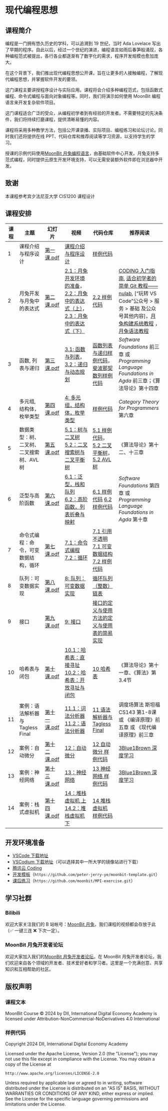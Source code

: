 # 现代编程思想

## 课程简介

编程是一门拥有悠久历史的学科，可以追溯到 19 世纪，当时 Ada Lovelace 写出了早期的程序。自此以后，经过一个世纪的演进，编程语言如雨后春笋般涌现，各种编程范式被提出，各行各业都逐渐有了数字化的需求，程序开发规模也愈加庞大。

在这个背景下，我们推出现代编程思想公开课，旨在让更多的人接触编程，了解现代编程思想，并掌握软件开发的要领。

这门课程主要讲授程序设计与实际应用。课程将会介绍多种编程范式，包括函数式编程、命令式编程与面向对象编程等。同时，我们将演示如何使用 MoonBit 编程语言来开发复杂软件项目。

这门课程适合广泛的受众，从编程初学者到有经验的开发者。不需要特定的先决条件，我们将持续打磨课程，提供清晰易懂的内容。

课程将采用多种教学方法，包括公开课录播、实际项目、编程练习和论坛讨论。同时我们还将提供在线 PPT、代码仓库和推荐阅读等学习资源，以支持学生的学习。

授课的示例代码使用[MoonBit 月兔编程语言](https://moonbitlang.cn)，由基础软件中心开发。月兔支持多范式编程，同时提供云原生开发环境支持，可以无需安装额外软件即在浏览器中开发。

## 致谢

本课程参考宾夕法尼亚大学 CIS1200 课程设计

## 课程安排

| 课程 | 主题                                           | 幻灯片                           | 视频                                                                                                                                                                                    | 代码仓库                                             | 推荐阅读                                                                                                                                                                                                                                                                                                                                                        |
| ---- | ---------------------------------------------- | -------------------------------- | --------------------------------------------------------------------------------------------------------------------------------------------------------------------------------------- | ---------------------------------------------------- | --------------------------------------------------------------------------------------------------------------------------------------------------------------------------------------------------------------------------------------------------------------------------------------------------------------------------------------------------------------- |
| 1    | 课程介绍与程序设计                             | [第一课.pdf](./course1/lec1.pdf) | [课程介绍与程序设计](https://www.bilibili.com/video/BV1ie411971P) | [样例代码](https://try.moonbitlang.cn/#bc2238e7) | |
| 2    | 月兔开发与月兔中的表达式                       | [第二课.pdf](./course2/lec2.pdf) | [2.1：月兔开发环境的准备](https://www.bilibili.com/video/BV1hM411Q7Sg/)，[2.2：月兔中的表达式（上）](https://www.bilibili.com/video/BV1ja4y1Q7Ex/)，[2.3：月兔中的表达式（下）](https://www.bilibili.com/video/BV1384y1X7YS) | [2.2 样例代码](https://try.moonbitlang.cn/#409493da) | [CODING 入门指南](https://coding.net/help/docs/start/new.html), [适合初学者的简单 Git 教程——nulab](https://nulab.com/zh-cn/learn/software-development/git-tutorial/), [“玩转 VS Code”公众号 > 服务 > 基础 及公众号其他内容]，[月兔构建系统教程](https://www.moonbitlang.cn/docs/build-system-tutorial) ，[月兔语法教程](https://www.moonbitlang.cn/docs/syntax) |
| 3    | 函数, 列表与递归                               | [第三课.pdf](./course3/lec3.pdf) | [3.1: 函数与列表](https://www.bilibili.com/video/BV19u4y1N7Qw/)，[3.2：递归与动态规划](https://www.bilibili.com/video/BV1JC4y1m7Tq/) | [函数列表与递归样例代码](https://try.moonbitlang.cn/#d7d75d90)，[斐波那契数列样例代码](https://try.moonbitlang.cn/#8a74316e) | *Software Foundations* 前三章 或 *Programming Language Foundations in Agda* 前三章；《算法导论》第十四章 |
| 4    | 多元组, 结构体，枚举类型                       | [第四课.pdf](./course4/lec4.pdf) | [4: 多元组，结构体，枚举类型](https://www.bilibili.com/video/BV1wG411S7UP/)  | [样例代码](https://try.moonbitlang.cn/#44a4eb28) | *Category Theory for Programmers* 第六章 |
| 5    | 数据类型：树、二叉树、二叉搜索树、AVL树        | [第五课.pdf](./course5/lec5.pdf) | [5.1：树与二叉树](https://www.bilibili.com/video/BV13w411N7K4/) [5.2：二叉搜索树与二叉平衡树](https://www.bilibili.com/video/BV1x64y1j74y) | [5.1 样例代码](https://try.moonbitlang.cn/#1c269c1c)，[5.2 二叉平衡树](https://try.moonbitlang.cn/#5c28cee3)，[5.2 AVL树](https://try.moonbitlang.cn/#dd5b42ff)           | 《算法导论》第十二、十三章  |
| 6    | 泛型与高阶函数                                 | [第六课.pdf](./course6/lec6.pdf) | [6.1：泛型，栈和队列](https://www.bilibili.com/video/BV1Wc411i7RC/) [6.2：高阶函数，列表折叠与映射](https://www.bilibili.com/video/BV16b4y157Bv/) | [6.1 样例代码](https://try.moonbitlang.cn/#76b65766) [6.2 样例代码](https://try.moonbitlang.cn/#de598d69) | *Software Foundations* 第四章 或 *Programming Language Foundations in Agda* 第十章      |
| 7    | 命令式编程：命令，可变数据结构，循环           | [第七课.pdf](./course7/lec7.pdf) | [7.1：命令式编程](https://www.bilibili.com/video/BV1MQ4y137oY/) [7.2：循环](https://www.bilibili.com/video/BV1UC4y1S7qk/) | [7.1 引用不透明](https://try.moonbitlang.cn/#3da0cc0d) [7.1 可变数据结构](https://try.moonbitlang.cn/#9d3b72c1) [7.2 样例代码](https://try.moonbitlang.cn/#1e8ed769) | |
| 8    | 队列：可变数据实现                             | [第八课.pdf](./course8/lec8.pdf) | [8: 队列：可变数据实现](https://www.bilibili.com/video/BV1Vc41187Bf/) | [循环队列（整数）](https://try.moonbitlang.cn/#01572acd) [链表](https://try.moonbitlang.cn/#10c929e4) | |
| 9    | 接口                                           | [第九课.pdf](./course9/lec9.pdf) | [9: 接口](https://www.bilibili.com/video/BV1m5411i7sD/) | [接口的定义与使用](https://try.moonbitlang.cn/#084eb0c9) [方法的定义与使用](https://try.moonbitlang.cn/#09955138) [表的简易实现](https://try.moonbitlang.cn/#9e4dabbf) | |
| 10   | 哈希表与闭包                                   | [第十课.pdf](./course10/lec10.pdf) | [10.1：哈希表：直接寻址](https://www.bilibili.com/video/BV1bV411X74b/) [10.2：哈希表：开放寻址与闭包](https://www.bilibili.com/video/BV1g64y1P7nq) | [10 哈希表](https://try.moonbitlang.cn/#c7b8f2b8) | 《算法导论》第十一章、《算法》第3.4节 |
| 11   | 案例：语法解析器与Tagless Final                | [第十一课.pdf](./course11/lec11.pdf) | [11.1：词法分析器](https://www.bilibili.com/video/BV18y421a7H7/) [11.2：语法分析器](https://www.bilibili.com/video/BV1Nv42117qq/) | [11 语法解析器与Tagless Final](https://try.moonbitlang.cn/#b7f0b9b3) | 调度场算法 斯坦福CS143 第1-8课 或 《编译原理》前五章 或 《现代编译原理》前三章 |
| 12   | 案例：自动微分                                 | [第十二课.pdf](./course12/lec12.pdf) | [12：自动微分](https://www.bilibili.com/video/BV1QJ4m1s7xA/) | [12 自动微分 样例代码](https://try.moonbitlang.cn/#5f9a520a) | [3Blue1Brown 深度学习](https://space.bilibili.com/88461692/channel/seriesdetail?sid=1528929) |
| 13   | 案例：神经网络                                 | [第十三课.pdf](./course13/lec13.pdf) | [13：神经网络](https://www.bilibili.com/video/BV1XZ421a7Cs/) | [13 神经网络 样例代码]() | [3Blue1Brown 深度学习](https://space.bilibili.com/88461692/channel/seriesdetail?sid=1528929) |
| 14   | 案例：栈式虚拟机                               | [第十四课.pdf](./course14/lec14.pdf) | [14：堆栈虚拟机 上](https://www.bilibili.com/video/BV1bq421w7Mi/) [14.2：堆栈虚拟机 下](https://www.bilibili.com/video/BV1gt421J7FJ/) | [14 堆栈虚拟机 样例代码]() |  |

## 开发环境准备

- [VSCode 下载地址](https://code.visualstudio.com/Download)
- [VSCodium 下载地址](https://mirrors.cernet.edu.cn/list/VSCodium)（可以选择其中一所大学的镜像站进行下载）
- [腾讯云 Coding](https://coding.net/)
- [开发模板](https://github.com/peter-jerry-ye/moonbit-template)（`https://github.com/peter-jerry-ye/moonbit-template.git`）
- [课后练习](https://github.com/moonbit/MPI-exercise)（`https://github.com/moonbit/MPI-exercise.git`）

## 学习社群

### Bilibili

欢迎大家关注我们的 B 站帐号：[MoonBit 月兔](https://space.bilibili.com/1453436642)，我们课程的视频都会存放于此（✅ 一键三连 ❌ 下次一定）。

### MoonBit 月兔开发者论坛

欢迎大家加入我们的[MoonBit 月兔开发者论坛](https://taolun.moonbitlang.cn/c/15-category/15)。在 MoonBit 月兔开发者论坛，我们欢迎来自各个领域的开发者、技术爱好者和学习者。这里是一个充满创意、共享知识和互相帮助的社区。

## 版权声明

### 课程文本

MoonBit Course © 2024 by DII, International Digital Economy Academy is licensed under Attribution-NonCommercial-NoDerivatives 4.0 International 

### 样例代码

Copyright 2024 DII, International Digital Economy Academy

Licensed under the Apache License, Version 2.0 (the "License");
you may not use this file except in compliance with the License.
You may obtain a copy of the License at

    http://www.apache.org/licenses/LICENSE-2.0

Unless required by applicable law or agreed to in writing, software
distributed under the License is distributed on an "AS IS" BASIS,
WITHOUT WARRANTIES OR CONDITIONS OF ANY KIND, either express or implied.
See the License for the specific language governing permissions and
limitations under the License.
